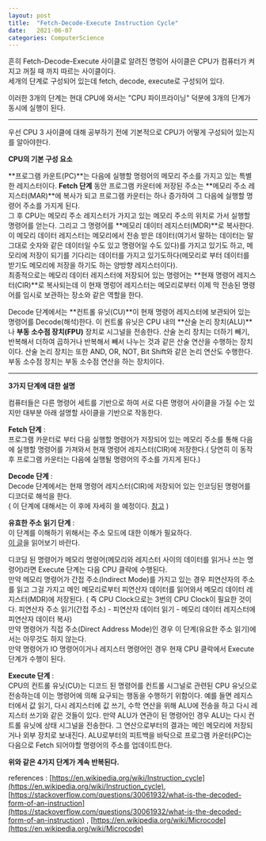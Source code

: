 ```yaml
---
layout: post
title:  "Fetch-Decode-Execute Instruction Cycle"
date:   2021-06-07
categories: ComputerScience
---
```


흔히 Fetch-Decode-Execute 사이클로 알려진 명렁어 사이클은 CPU가 컴퓨터가 켜지고 꺼질 때 까지 따르는 사이클이다.      
세개의 단계로 구성되어 있는데 fetch, decode, execute로 구성되어 있다.       

이러한 3개의 단계는 현대 CPU에 와서는 "CPU 파이프라이닝" 덕분에 3개의 단계가 동시에 실행이 된다.      

---------------------------------------------------     

우선 CPU 3 사이클에 대해 공부하기 전에 기본적으로 CPU가 어떻게 구성되어 있는지를 알아야한다.     

**CPU의 기본 구성 요소**            

**프로그램 카운트(PC)**는 다음에 실행할 명령어의 메모리 주소를 가지고 있는 특별한 레지스터이다. **Fetch 단계** 동안 프로그램 카운터에 저장된 주소는 **메모리 주소 레지스터(MAR)**에 복사가 되고 프로그램 카운터는 하나 증가하여 그 다음에 실행할 명령어 주소를 가지게 된다.     
그 후 CPU는 메모리 주소 레지스터가 가지고 있는 메모리 주소의 위치로 가서 실행할 명령어를 얻는다. 그리고 그 명령어를 **메모리 데이터 레지스터(MDR)**로 복사한다. 이 메모리 데이터 레지스터는 메모리에서 전송 받은 데이터(여기서 말하는 데이터는 말 그대로 숫자와 같은 데이터일 수도 있고 명령어일 수도 있다)를 가지고 있기도 하고, 메모리에 저장이 되기를 기다리는 데이터를 가지고 있기도하다(메모리로 부터 데이터를 받기도 메모리에 저장을 하기도 하는 양방향 레지스터이다).      
최종적으로는 메모리 데이터 레지스터에 저장되어 있는 명령어는 **현재 명령어 레지스터(CIR)**로 복사되는데 이 현재 명렁어 레지스터는 메모리로부터 이제 막 전송된 명령어를 임시로 보관하는 장소와 같은 역할을 한다.        

Decode 단계에서는 **컨트롤 유닛(CU)**이 현재 명령어 레지스터에 보관되어 있는 명령어를 Decode(해석)한다. 이 컨트롤 유닛은 CPU 내의 **산술 논리 장치(ALU)**나 **부동 소수점 장치(FPU)** 장치로 시그널을 전송한다. 산술 논리 장치는 더하기 빼기, 반복해서 더하여 곱하거나 반복해서 빼서 나누는 것과 같은 산술 연산을 수행하는 장치이다. 산술 논리 장치는 또한 AND, OR, NOT, Bit Shift와 같은 논리 연산도 수행한다. 부동 소수점 장치는 부동 소수점 연산을 하는 장치이다.      

--------------------------------------------------      

**3가지 단계에 대한 설명**         

컴퓨터들은 다른 명령어 세트를 기반으로 하여 서로 다른 명령어 사이클을 가질 수는 있지만 대부분 아래 설명할 사이클을 기반으로 작동한다.       

**Fetch 단계** :        
프로그램 카운터로 부터 다음 실행할 명령어가 저장되어 있는 메모리 주소를 통해 다음에 실행할 명령어를 가져와서 현재 명령어 레지스터(CIR)에 저장한다.( 당연히 이 동작 후 프로그램 카운터는 다음에 실행될 명령어의 주소를 가지게 된다.)         

**Decode 단계** :       
Decode 단계에서는 현재 명령어 레지스터(CIR)에 저장되어 있는 인코딩된 명령어를 디코더로 해석을 한다.    
( 이 단계에 대해서는 이 후에 자세히 쓸 예정이다. [참고](https://stackoverflow.com/questions/56218344/how-are-microcodes-executed-during-an-instruction-cycle) )           

**유효한 주소 읽기 단계** :    
이 단계를 이해하기 위해서는 주소 모드에 대한 이해가 필요하다.            
[이 글](https://sungjjinkang.github.io/computerscience/2021/06/09/addressing_mode.html)을 읽어보기 바란다.         

디코딩 된 명령어가 메모리 명령어(메모리와 레지스터 사이의 데이터를 읽거나 쓰는 명령어)라면 Execute 단계는 다음 CPU 클락에 수행된다.    
만약 메모리 명령어가 간접 주소(Indirect Mode)를 가지고 있는 경우 피연산자의 주소를 읽고 그걸 가지고 메인 메모리로부터 피연산자 데이터를 읽어와서 메모리 데이터 레지스터(MDR)에 저장된다. ( 즉 CPU Clock으로는 3번의 CPU Clock이 필요한 것이다. 피연산자 주소 읽기(간접 주소) - 피연산자 데이터 읽기 - 메모리 데이터 레지스터에 피연산자 데이터 복사)                          
만약 명령어가 직접 주소(Direct Address Mode)인 경우 이 단계(유요한 주소 읽기)에서는 아무것도 하지 않는다.       
만약 명령어가 IO 명령어이거나 레지스터 명령어인 경우 현재 CPU 클락에서 Execute 단계가 수행이 된다.      

**Execute 단계** :           
CPU의 컨트롤 유닛(CU)는 디코드 된 명령어를 컨트롤 시그널로 관련된 CPU 유닛으로 전송하는데 이는 명령어에 의해 요구되는 행동을 수행하기 위함이다. 예를 들면 레지스터에서 값 읽기, 다시 레지스터에 값 쓰기, 수학 연산을 위해 ALU에 전송을 하고 다시 레지스터 쓰기와 같은 것들이 있다. 만약 ALU가 연관이 된 명령어인 경우 ALU는 다시 컨트롤 유닛에 상태 시그널을 전송한다. 그 연산으로부터의 결과는 메인 메모리에 저장되거나 외부 장치로 보내진다. ALU로부터의 피트백을 바탁으로 프로그램 카운터(PC)는 다음으로 Fetch 되어야할 명령어의 주소를 업데이트한다.       

**위와 같은 4가지 단계가 계속 반복된다.**      

references : [https://en.wikipedia.org/wiki/Instruction_cycle](https://en.wikipedia.org/wiki/Instruction_cycle), [https://stackoverflow.com/questions/30061932/what-is-the-decoded-form-of-an-instruction](https://stackoverflow.com/questions/30061932/what-is-the-decoded-form-of-an-instruction) , [https://en.wikipedia.org/wiki/Microcode](https://en.wikipedia.org/wiki/Microcode)